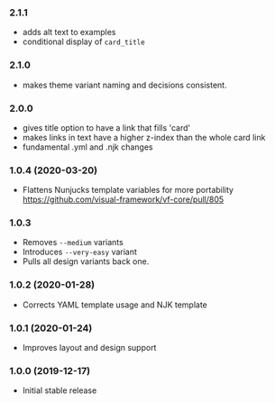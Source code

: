 ### 2.1.1

- adds alt text to examples
- conditional display of `card_title`

### 2.1.0

- makes theme variant naming and decisions consistent.

### 2.0.0

- gives title option to have a link that fills 'card'
- makes links in text have a higher z-index than the whole card link
- fundamental .yml and .njk changes


### 1.0.4 (2020-03-20)

- Flattens Nunjucks template variables for more portability https://github.com/visual-framework/vf-core/pull/805

### 1.0.3

- Removes `--medium` variants
- Introduces `--very-easy` variant
- Pulls all design variants back one.

### 1.0.2 (2020-01-28)

- Corrects YAML template usage and NJK template

### 1.0.1 (2020-01-24)

- Improves layout and design support

### 1.0.0 (2019-12-17)

- Initial stable release
